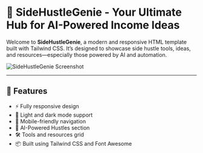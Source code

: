 # 🚀 SideHustleGenie - Your Ultimate Hub for AI-Powered Income Ideas

Welcome to **SideHustleGenie**, a modern and responsive HTML template built with Tailwind CSS. It’s designed to showcase side hustle tools, ideas, and resources—especially those powered by AI and automation.

![SideHustleGenie Screenshot](https://user-images.githubusercontent.com/your-screenshot-url.png) <!-- Replace with actual screenshot URL -->

---

## 🌟 Features

- ⚡ Fully responsive design
- 🌙 Light and dark mode support
- 📱 Mobile-friendly navigation
- 🧠 AI-Powered Hustles section
- 🛠️ Tools and resources grid
- 📦 Built using Tailwind CSS and Font Awesome

